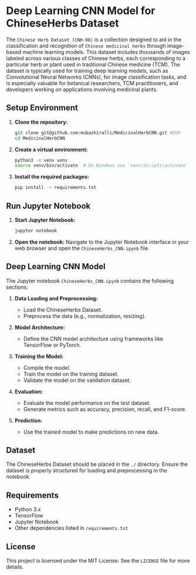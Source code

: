 # Deep Learning CNN Model for ChineseHerbs Dataset

The `Chinese Herb Dataset (CNH-98)` is a collection designed to aid in the classification and recognition of `Chinese medicinal herbs` through image-based machine learning models. This dataset includes thousands of images labeled across various classes of Chinese herbs, each corresponding to a particular herb or plant used in traditional Chinese medicine (TCM). The dataset is typically used for training deep learning models, such as Convolutional Neural Networks (CNNs), for image classification tasks, and is especially valuable for botanical researchers, TCM practitioners, and developers working on applications involving medicinal plants.

## Setup Environment

1. **Clone the repository:**

   ```bash
   git clone git@github.com:mubashiralli/MedicinalHerbCNN.git #SSH
   cd MedicinalHerbCNN
   ```

2. **Create a virtual environment:**

   ```bash
   python3 -m venv venv
   source venv/bin/activate  # On Windows use `venv\Scripts\activate`
   ```

3. **Install the required packages:**
   ```bash
   pip install -r requirements.txt
   ```

## Run Jupyter Notebook

1. **Start Jupyter Notebook:**

   ```bash
   jupyter notebook
   ```

2. **Open the notebook:**
   Navigate to the Jupyter Notebook interface in your web browser and open the `ChineseHerbs_CNN.ipynb` file.

## Deep Learning CNN Model

The Jupyter notebook `ChineseHerbs_CNN.ipynb` contains the following sections:

1. **Data Loading and Preprocessing:**

   - Load the ChineseHerbs Dataset.
   - Preprocess the data (e.g., normalization, resizing).

2. **Model Architecture:**

   - Define the CNN model architecture using frameworks like TensorFlow or PyTorch.

3. **Training the Model:**

   - Compile the model.
   - Train the model on the training dataset.
   - Validate the model on the validation dataset.

4. **Evaluation:**

   - Evaluate the model performance on the test dataset.
   - Generate metrics such as accuracy, precision, recall, and F1-score.

5. **Prediction:**
   - Use the trained model to make predictions on new data.

## Dataset

The ChineseHerbs Dataset should be placed in the `./` directory. Ensure the dataset is properly structured for loading and preprocessing in the notebook.

## Requirements

- Python 3.x
- TensorFlow
- Jupyter Notebook
- Other dependencies listed in `requirements.txt`

## License

This project is licensed under the MIT License. See the `LICENSE` file for more details.
